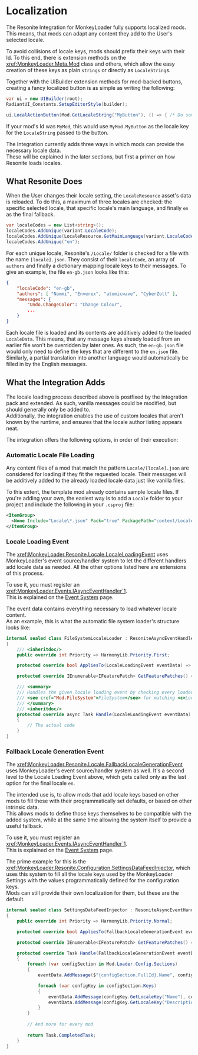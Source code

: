 # Localization

The Resonite Integration for MonkeyLoader fully supports localized mods.  
This means, that mods can adapt any content they add to the User's selected locale.

To avoid collisions of locale keys, mods should prefix their keys with their Id.
To this end, there is extension methods on the <xref:MonkeyLoader.Meta.Mod> class and others,
which allow the easy creation of these keys as plain `strings` or directly as `LocaleString`s.

Together with the UIBuilder extension methods for mod-backed buttons,
creating a fancy localized button is as simple as writing the following:

```csharp
var ui = new UIBuilder(root);
RadiantUI_Constants.SetupEditorStyle(builder);

ui.LocalActionButton(Mod.GetLocaleString("MyButton"), () => { /* Do something */ });
```

If your mod's Id was `MyMod`, this would use `MyMod.MyButton` as the locale key for the `LocaleString` passed to the button.

The Integration currently adds three ways in which mods can provide the necessary locale data.  
These will be explained in the later sections, but first a primer on how Resonite loads locales.


## What Resonite Does

When the User changes their locale setting, the `LocaleResource` asset's data is reloaded.
To do this, a maximum of three locales are checked: the specific selected locale,
that specific locale's main language, and finally `en` as the final fallback.

```csharp
var localeCodes = new List<string>();
localeCodes.AddUnique(variant.LocaleCode);
localeCodes.AddUnique(LocaleResource.GetMainLanguage(variant.LocaleCode));
localeCodes.AddUnique("en");
```

For each unique locale, Resonite's `/Locale/` folder is checked for a file with the name `[locale].json`.
They consist of their `localeCode`, an array of `authors` and finally a dictionary mapping locale keys to their messages.
To give an example, the file `en-gb.json` looks like this:

```json
{
    "localeCode": "en-gb",
    "authors": [ "Nammi", "Enverex", "atomicwave", "CyberZott" ],
    "messages": {
        "Undo.ChangeColor": "Change Colour",
        ...
    }
}
```

Each locale file is loaded and its contents are additively added to the loaded `LocaleData`.
This means, that any message keys already loaded from an earlier file won't be overridden by later ones.
As such, the `en-gb.json` file would only need to define the keys that are different to the `en.json` file.
Similarly, a partial translation into another language would automatically be filled in by the English messages.


## What the Integration Adds

The locale loading process described above is postfixed by the integration pack and extended.
As such, vanilla messages could be modified, but should generally only be added to.  
Additionally, the integration enables the use of custom locales that aren't known by the runtime,
and ensures that the locale author listing appears neat.

The integration offers the following options, in order of their execution:


### Automatic Locale File Loading

Any content files of a mod that match the pattern `Locale/[locale].json` are
considered for loading if they fit the requested locale.
Their messages will be additively added to the already loaded locale data just like vanilla files.

To this extent, the template mod already contains sample locale files.
If you're adding your own, the easiest way is to add a `Locale` folder
to your project and include the following in your `.csproj` file:

```xml
<ItemGroup>
  <None Include="Locale\*.json" Pack="true" PackagePath="content/Locale/" />
</ItemGroup>
```


### Locale Loading Event

The <xref:MonkeyLoader.Resonite.Locale.LocaleLoadingEvent> uses MonkeyLoader's event source/handler system
to let the different handlers add locale data as needed.
All the other options listed here are extensions of this process.

To use it, you must register an <xref:MonkeyLoader.Events.IAsyncEventHandler`1>.  
This is explained on the [Event System](event-system.md) page.

The event data contains everything necessary to load whatever locale content.  
As an example, this is what the automatic file system loader's structure looks like:

```csharp
internal sealed class FileSystemLocaleLoader : ResoniteAsyncEventHandlerMonkey<FileSystemLocaleLoader, LocaleLoadingEvent>
{
    /// <inheritdoc/>
    public override int Priority => HarmonyLib.Priority.First;

    protected override bool AppliesTo(LocaleLoadingEvent eventData) => true;

    protected override IEnumerable<IFeaturePatch> GetFeaturePatches() => Enumerable.Empty<IFeaturePatch>();

    /// <summary>
    /// Handles the given locale loading event by checking every loaded mod's
    /// <see cref="Mod.FileSystem">FileSystem</see> for matching <c>Locale/[localeCode].json</c> files.
    /// </summary>
    /// <inheritdoc/>
    protected override async Task Handle(LocaleLoadingEvent eventData)
    {
        // The actual code
    }
}
```


### Fallback Locale Generation Event

The <xref:MonkeyLoader.Resonite.Locale.FallbackLocaleGenerationEvent> uses MonkeyLoader's event source/handler system as well.
It's a second level to the Locale Loading Event above, which gets called only as the last option for the final locale `en`.

The intended use is, to allow mods that add locale keys based on other mods
to fill these with their programmatically set defaults, or based on other intrinsic data.  
This allows mods to define those keys themselves to be compatible with the added system,
while at the same time allowing the system itself to provide a useful fallback.

To use it, you must register an <xref:MonkeyLoader.Events.IAsyncEventHandler`1>.  
This is explained on the [Event System](event-system.md) page.

The prime example for this is the <xref:MonkeyLoader.Resonite.Configuration.SettingsDataFeedInjector>,
which uses this system to fill all the locale keys used by the MonkeyLoader Settings
with the values programmatically defined for the configuration keys.  
Mods can still provide their own localization for them, but these are the default.

```csharp
internal sealed class SettingsDataFeedInjector : ResoniteAsyncEventHandlerMonkey<SettingsDataFeedInjector, FallbackLocaleGenerationEvent>
{
    public override int Priority => HarmonyLib.Priority.Normal;

    protected override bool AppliesTo(FallbackLocaleGenerationEvent eventData) => true;

    protected override IEnumerable<IFeaturePatch> GetFeaturePatches() => Enumerable.Empty<IFeaturePatch>();

    protected override Task Handle(FallbackLocaleGenerationEvent eventData)
    {
        foreach (var configSection in Mod.Loader.Config.Sections)
        {
            eventData.AddMessage($"{configSection.FullId}.Name", configSection.Name);

            foreach (var configKey in configSection.Keys)
            {
                eventData.AddMessage(configKey.GetLocaleKey("Name"), configKey.Id);
                eventData.AddMessage(configKey.GetLocaleKey("Description"), configKey.Description ?? "No Description");
            }
        }
        
        // And more for every mod
            
        return Task.CompletedTask;
    }
}
```

